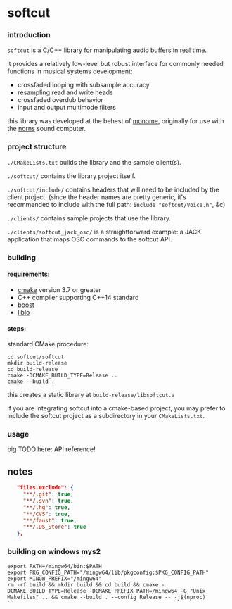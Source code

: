 # softcut

### introduction

`softcut` is a C/C++ library for manipulating audio buffers in real time.

it provides a relatively low-level but robust interface for commonly needed functions in musical systems development:

- crossfaded looping with subsample accuracy
- resampling read and write heads
- crossfaded overdub behavior
- input and output multimode filters

this library was developed at the behest of [monome](https://monome.org), originally for use with the [norns](https://monome.org/norns/) sound computer.

### project structure

`./CMakeLists.txt` builds the library and the sample client(s).

`./softcut/` contains the library project itself.

`./softcut/include/` contains headers that will need to be included by the client project. (since the header names are pretty generic, it's recommended to include with the full path: `include "softcut/Voice.h"`, &c)

`./clients/` contains sample projects that use the library.

`./clients/softcut_jack_osc/` is a straightforward example: a JACK application that maps OSC commands to the softcut API.

### building

#### requirements:

- [cmake]() version 3.7 or greater
- C++ compiler supporting C++14 standard
- [boost](https://www.boost.org/)
- [liblo](https://github.com/radarsat1/liblo)

#### steps:

standard CMake procedure:

```
cd softcut/softcut
mkdir build-release
cd build-release
cmake -DCMAKE_BUILD_TYPE=Release ..
cmake --build .
```

this creates a static library at `build-release/libsoftcut.a`

if you are integrating softcut into a cmake-based project, you may prefer to include the softcut project as a subdirectory in your `CMakeLists.txt`.

### usage

big TODO here: API reference!

## notes

```json
   "files.exclude": {
     "**/.git": true,
     "**/.svn": true,
     "**/.hg": true,
     "**/CVS": true,
     "**/faust": true,
     "**/.DS_Store": true
   },
```

### building on windows mys2

```
export PATH=/mingw64/bin:$PATH
export PKG_CONFIG_PATH="/mingw64/lib/pkgconfig:$PKG_CONFIG_PATH"
export MINGW_PREFIX="/mingw64"
rm -rf build && mkdir build && cd build && cmake -DCMAKE_BUILD_TYPE=Release -DCMAKE_PREFIX_PATH=/mingw64 -G "Unix Makefiles" .. && cmake --build . --config Release -- -j$(nproc)
``
```

